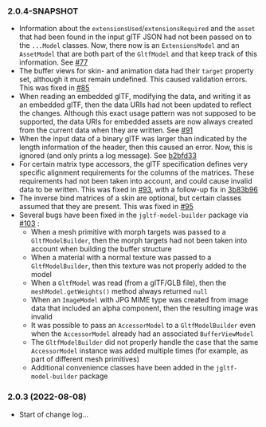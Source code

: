 

### 2.0.4-SNAPSHOT

  - Information about the `extensionsUsed`/`extensionsRequired` and the `asset` that had been found in the input glTF JSON had not been passed on to the `...Model` classes. Now, there now is an `ExtensionsModel` and an `AssetModel` that are both part of the `GltfModel` and that keep track of this information. See [#77](https://github.com/javagl/JglTF/pull/77)
  - The buffer views for skin- and animation data had their `target` property set, although it must remain undefined. This caused validation errors. This was fixed in [#85](https://github.com/javagl/JglTF/pull/85)
  - When reading an embedded glTF, modifying the data, and writing it as an embedded glTF, then the data URIs had not been updated to reflect the changes. Although this exact usage pattern was not supposed to be supported, the data URIs for embedded assets are now always created from the current data when they are written. See [#91](https://github.com/javagl/JglTF/pull/91)
  - When the input data of a binary glTF was larger than indicated by the length information of the header, then this caused an error. Now, this is ignored (and only prints a log message). See [b2bfd33](https://github.com/javagl/JglTF/commit/b2bfd33dc29221cb7c27720cb09dd2a4b09de9d3)
  - For certain matrix type accessors, the glTF specification defines very specific alignment requirements for the columns of the matrices. These requirements had not been taken into account, and could cause invalid data to be written. This was fixed in [#93](https://github.com/javagl/JglTF/pull/93), with a follow-up fix in [3b83b96](https://github.com/javagl/JglTF/commit/3b83b96d0329270b0d503e8314582c1e5a7dbde8)
  - The inverse bind matrices of a skin are optional, but certain classes assumed that they are present. This was fixed in [#95](https://github.com/javagl/JglTF/pull/95)
  - Several bugs have been fixed in the `jgltf-model-builder` package via [#103](https://github.com/javagl/JglTF/pull/103) :
    - When a mesh primitive with morph targets was passed to a `GltfModelBuilder`, then the morph targets had not been taken into account when building the buffer structure
    - When a material with a normal texture was passed to a `GltfModelBuilder`, then this texture was not properly added to the model
    - When a `GltfModel` was read (from a glTF/GLB file), then the `meshModel.getWeights()` method always returned `null`
    - When an `ImageModel` with JPG MIME type was created from image data that included an alpha component, then the resulting image was invalid
    - It was possible to pass an `AccessorModel` to a `GltfModelBuilder` even when the `AccessorModel` already had an associated `BufferViewModel`
    - The `GltfModelBuilder` did not properly handle the case that the same `AccessorModel` instance was added multiple times (for example, as part of different mesh primitives)
    - Additional convenience classes have been added in the `jgltf-model-builder` package
    
### 2.0.3 (2022-08-08)
  - Start of change log...